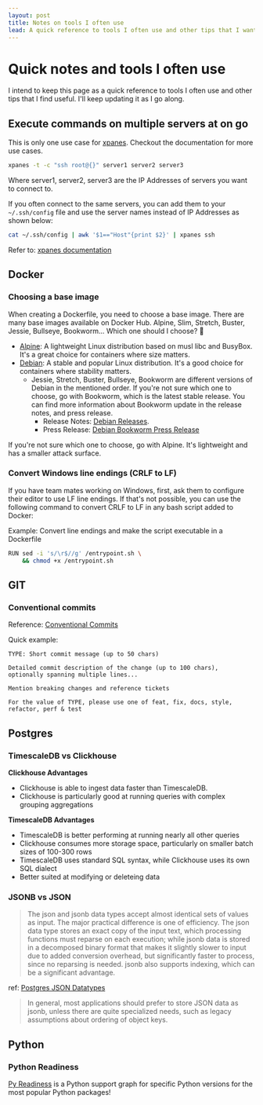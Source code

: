```yaml
---
layout: post
title: Notes on tools I often use
lead: A quick reference to tools I often use and other tips that I want to keep note of.
---
```


# Quick notes and tools I often use

I intend to keep this page as a quick reference to tools I often use and other tips that I find useful. I'll keep updating it as I go along.

## Execute commands on multiple servers at on go

  This is only one use case for [xpanes](https://github.com/greymd/tmux-xpanes). Checkout the documentation for more use cases.

  ```bash
  xpanes -t -c "ssh root@{}" server1 server2 server3
  ```

  Where server1, server2, server3 are the IP Addresses of servers you want to connect to.

  If you often connect to the same servers, you can add them to your `~/.ssh/config` file and use the server names instead of IP Addresses as shown below:

  ```bash
  cat ~/.ssh/config | awk '$1=="Host"{print $2}' | xpanes ssh
  ```
  Refer to: [xpanes documentation](https://github.com/greymd/tmux-xpanes?tab=readme-ov-file#connecting-to-multiple-hosts-given-by-sshconfig)

## Docker
### Choosing a base image

When creating a Dockerfile, you need to choose a base image. There are many base images available on Docker Hub. Alpine, Slim, Stretch, Buster, Jessie, Bullseye, Bookworm... Which one should I choose? 🤔

  - [Alpine](https://hub.docker.com/_/alpine): A lightweight Linux distribution based on musl libc and BusyBox. It's a great choice for containers where size matters.
  - [Debian](https://hub.docker.com/_/debian): A stable and popular Linux distribution. It's a good choice for containers where stability matters.
    - Jessie, Stretch, Buster, Bullseye, Bookworm are different versions of Debian in the mentioned order. If you're not sure which one to choose, go with Bookworm, which is
    the latest stable release. You can find more information about Bookworm update in the release notes, and press release.
      - Release Notes: [Debian Releases](https://www.debian.org/releases/bookworm/releasenotes).
      - Press Release: [Debian Bookworm Press Release](https://www.debian.org/News/2023/20230610)

  If you're not sure which one to choose, go with Alpine. It's lightweight and has a smaller attack surface.

### Convert Windows line endings (CRLF to LF)

If you have team mates working on Windows, first, ask them to configure their editor to use LF line endings. If that's not possible, you can use the following command to convert CRLF to LF in any bash script added to Docker:

Example: Convert line endings and make the script executable in a Dockerfile
```bash
RUN sed -i 's/\r$//g' /entrypoint.sh \
    && chmod +x /entrypoint.sh
```

## GIT
### Conventional commits
Reference: [Conventional Commits](https://www.conventionalcommits.org/en/v1.0.0/)

Quick example:
```
TYPE: Short commit message (up to 50 chars)

Detailed commit description of the change (up to 100 chars),
optionally spanning multiple lines...

Mention breaking changes and reference tickets

For the value of TYPE, please use one of feat, fix, docs, style, refactor, perf & test
```

## Postgres
### TimescaleDB vs Clickhouse
**Clickhouse Advantages**
 - Clickhouse is able to ingest data faster than TimescaleDB.
 - Clickhouse is particularly good at running queries with complex grouping aggregations

**TimescaleDB Advantages**
 - TimescaleDB is better performing at running nearly all other queries
 - Clickhouse consumes more storage space, particularly on smaller batch sizes of 100-300 rows
 - TimescaleDB uses standard SQL syntax, while Clickhouse uses its own SQL dialect
 - Better suited at modifying or deleteing data

### JSONB vs JSON
> The json and jsonb data types accept almost identical sets of values as input. The major practical difference is one of efficiency. The json data type stores an exact copy of the input text,
which processing functions must reparse on each execution; while jsonb data is stored in a decomposed binary format that makes it slightly slower to input due to added conversion overhead, but
significantly faster to process, since no reparsing is needed. jsonb also supports indexing, which can be a significant advantage.

ref: [Postgres JSON Datatypes](https://www.postgresql.org/docs/current/datatype-json.html#DATATYPE-JSON)

> In general, most applications should prefer to store JSON data as jsonb, unless there are quite specialized needs, such as legacy assumptions about ordering of object keys.

## Python
### Python Readiness
[Py Readiness](https://pyreadiness.org/) is a Python support graph for specific Python versions for the most popular Python packages!

